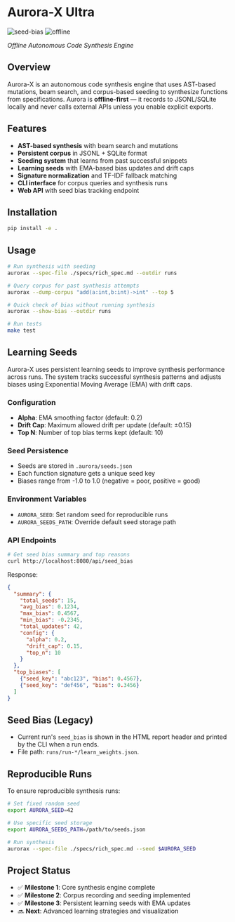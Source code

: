 # Aurora-X Ultra

![seed-bias](https://img.shields.io/badge/seed__bias-dynamic-%23007acc?label=seed_bias&style=flat)
![offline](https://img.shields.io/badge/mode-offline--first-green?style=flat)

_Offline Autonomous Code Synthesis Engine_

## Overview
Aurora-X is an autonomous code synthesis engine that uses AST-based mutations, beam search, and corpus-based seeding to synthesize functions from specifications. Aurora is **offline-first** — it records to JSONL/SQLite locally and never calls external APIs unless you enable explicit exports.

## Features
- **AST-based synthesis** with beam search and mutations
- **Persistent corpus** in JSONL + SQLite format
- **Seeding system** that learns from past successful snippets
- **Learning seeds** with EMA-based bias updates and drift caps
- **Signature normalization** and TF-IDF fallback matching
- **CLI interface** for corpus queries and synthesis runs
- **Web API** with seed bias tracking endpoint

## Installation
```bash
pip install -e .
```

## Usage
```bash
# Run synthesis with seeding
aurorax --spec-file ./specs/rich_spec.md --outdir runs

# Query corpus for past synthesis attempts
aurorax --dump-corpus "add(a:int,b:int)->int" --top 5

# Quick check of bias without running synthesis
aurorax --show-bias --outdir runs

# Run tests
make test
```

## Learning Seeds

Aurora-X uses persistent learning seeds to improve synthesis performance across runs. The system tracks successful synthesis patterns and adjusts biases using Exponential Moving Average (EMA) with drift caps.

### Configuration
- **Alpha**: EMA smoothing factor (default: 0.2)
- **Drift Cap**: Maximum allowed drift per update (default: ±0.15)
- **Top N**: Number of top bias terms kept (default: 10)

### Seed Persistence
- Seeds are stored in `.aurora/seeds.json`
- Each function signature gets a unique seed key
- Biases range from -1.0 to 1.0 (negative = poor, positive = good)

### Environment Variables
- `AURORA_SEED`: Set random seed for reproducible runs
- `AURORA_SEEDS_PATH`: Override default seed storage path

### API Endpoints
```bash
# Get seed bias summary and top reasons
curl http://localhost:8080/api/seed_bias
```

Response:
```json
{
  "summary": {
    "total_seeds": 15,
    "avg_bias": 0.1234,
    "max_bias": 0.4567,
    "min_bias": -0.2345,
    "total_updates": 42,
    "config": {
      "alpha": 0.2,
      "drift_cap": 0.15,
      "top_n": 10
    }
  },
  "top_biases": [
    {"seed_key": "abc123", "bias": 0.4567},
    {"seed_key": "def456", "bias": 0.3456}
  ]
}
```

## Seed Bias (Legacy)
- Current run's `seed_bias` is shown in the HTML report header and printed by the CLI when a run ends.
- File path: `runs/run-*/learn_weights.json`.

## Reproducible Runs

To ensure reproducible synthesis runs:

```bash
# Set fixed random seed
export AURORA_SEED=42

# Use specific seed storage
export AURORA_SEEDS_PATH=/path/to/seeds.json

# Run synthesis
aurorax --spec-file ./specs/rich_spec.md --seed $AURORA_SEED
```

## Project Status
- ✅ **Milestone 1**: Core synthesis engine complete
- ✅ **Milestone 2**: Corpus recording and seeding implemented
- ✅ **Milestone 3**: Persistent learning seeds with EMA updates
- 🔜 **Next**: Advanced learning strategies and visualization